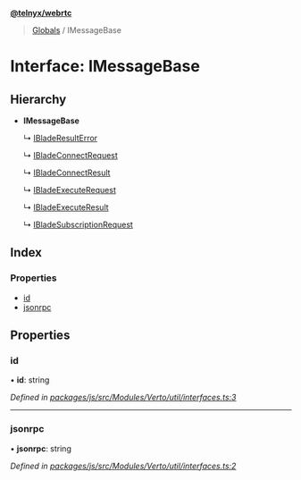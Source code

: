 **[@telnyx/webrtc](../README.md)**

> [Globals](../README.md) / IMessageBase

# Interface: IMessageBase

## Hierarchy

* **IMessageBase**

  ↳ [IBladeResultError](ibladeresulterror.md)

  ↳ [IBladeConnectRequest](ibladeconnectrequest.md)

  ↳ [IBladeConnectResult](ibladeconnectresult.md)

  ↳ [IBladeExecuteRequest](ibladeexecuterequest.md)

  ↳ [IBladeExecuteResult](ibladeexecuteresult.md)

  ↳ [IBladeSubscriptionRequest](ibladesubscriptionrequest.md)

## Index

### Properties

* [id](imessagebase.md#id)
* [jsonrpc](imessagebase.md#jsonrpc)

## Properties

### id

•  **id**: string

*Defined in [packages/js/src/Modules/Verto/util/interfaces.ts:3](https://github.com/team-telnyx/webrtc/blob/main/packages/js/src/Modules/Verto/util/interfaces.ts#L3)*

___

### jsonrpc

•  **jsonrpc**: string

*Defined in [packages/js/src/Modules/Verto/util/interfaces.ts:2](https://github.com/team-telnyx/webrtc/blob/main/packages/js/src/Modules/Verto/util/interfaces.ts#L2)*
